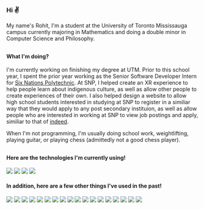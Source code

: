 <!-- **rohitrtk/rohitrtk** is a ✨ _special_ ✨ repository because its `README.md` (this file) appears on your GitHub profile. -->

### Hi ✌️

My name's Rohit, I'm a student at the University of Toronto Mississauga campus currently majoring in Mathematics and doing a double minor in Computer Science and Philosophy.

##

#### What I'm doing?
I'm currently working on finishing my degree at UTM. Prior to this school year, I spent the prior year working as the Senior Software Developer Intern for 
[Six Nations Polytechnic](https://www.snpolytechnic.com/). At SNP, I helped create an XR experience to help people learn about indigenous culture, as well as allow other people to create experiences of their own. I also helped design a website to allow high school students interested in studying at SNP to register in a similiar way that they would apply to any post secondary instituion, as well as allow people who are interested in working at SNP to view job postings and apply, similiar to that of [indeed](https://ca.indeed.com/).

When I'm not programming, I'm usually doing school work, weightlifting, playing guitar, or playing chess (admittedly not a good chess player).

##

#### Here are the technologies I'm currently using!

![](https://img.shields.io/badge/JavaScript-404040?style=flat&logo=javascript)
![](https://img.shields.io/badge/TypeScript-404040?style=flat&logo=typescript)
![](https://img.shields.io/badge/Node.JS-404040?style=flat&logo=nodedotjs)
![](https://img.shields.io/badge/React-404040?style=flat&logo=react)

#### In addition, here are a few other things I've used in the past!
![](https://img.shields.io/badge/C%2B%2B-404040?style=flat&logo=cplusplus)
![](https://img.shields.io/badge/C-404040?style=flat&logo=c)
![](https://img.shields.io/badge/C%23-404040?style=flat&logo=csharp)
![](https://img.shields.io/badge/Java-404040?style=flat&logo=java)
![](https://img.shields.io/badge/PHP-404040?style=flat&logo=php)
![](https://img.shields.io/badge/Python-404040?style=flat&logo=python)
![](https://img.shields.io/badge/Bootstrap-404040?style=flat&logo=bootstrap)
![](https://img.shields.io/badge/Angular-404040?style=flat&logo=angular)
![](https://img.shields.io/badge/Qt-404040?style=flat&logo=qt)
![](https://img.shields.io/badge/Electron-404040?style=flat&logo=electron)
![](https://img.shields.io/badge/MySQL-404040?style=flat&logo=mysql)
![](https://img.shields.io/badge/Azure-404040?style=flat&logo=microsoftazure)
![](https://img.shields.io/badge/Firebase-404040?style=flat&logo=firebase)
![](https://img.shields.io/badge/MongoDB-404040?style=flat&logo=mongodb)
![](https://img.shields.io/badge/AFrame-404040?style=flat&logo=aframe)
![](https://img.shields.io/badge/Unity-404040?style=flat&logo=unity)
![](https://img.shields.io/badge/Unreal%20Engine-404040?style=flat&logo=unrealengine)
![](https://img.shields.io/badge/cPanel-404040?style=flat&logo=cpanel)
